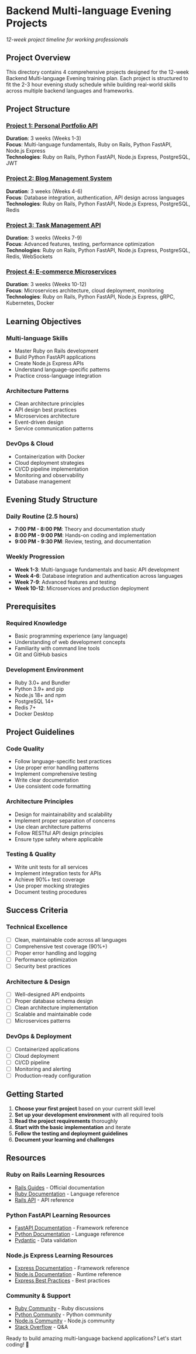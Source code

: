 # Backend Multi-language Evening Projects
*12-week project timeline for working professionals*

## Project Overview
This directory contains 4 comprehensive projects designed for the 12-week Backend Multi-language Evening training plan. Each project is structured to fit the 2-3 hour evening study schedule while building real-world skills across multiple backend languages and frameworks.

## Project Structure

### [Project 1: Personal Portfolio API](./Project_1_Personal_Portfolio_API/)
**Duration**: 3 weeks (Weeks 1-3)  
**Focus**: Multi-language fundamentals, Ruby on Rails, Python FastAPI, Node.js Express  
**Technologies**: Ruby on Rails, Python FastAPI, Node.js Express, PostgreSQL, JWT

### [Project 2: Blog Management System](./Project_2_Blog_Management_System/)
**Duration**: 3 weeks (Weeks 4-6)  
**Focus**: Database integration, authentication, API design across languages  
**Technologies**: Ruby on Rails, Python FastAPI, Node.js Express, PostgreSQL, Redis

### [Project 3: Task Management API](./Project_3_Task_Management_API/)
**Duration**: 3 weeks (Weeks 7-9)  
**Focus**: Advanced features, testing, performance optimization  
**Technologies**: Ruby on Rails, Python FastAPI, Node.js Express, PostgreSQL, Redis, WebSockets

### [Project 4: E-commerce Microservices](./Project_4_E_Commerce_Microservices/)
**Duration**: 3 weeks (Weeks 10-12)  
**Focus**: Microservices architecture, cloud deployment, monitoring  
**Technologies**: Ruby on Rails, Python FastAPI, Node.js Express, gRPC, Kubernetes, Docker

## Learning Objectives

### **Multi-language Skills**
- Master Ruby on Rails development
- Build Python FastAPI applications
- Create Node.js Express APIs
- Understand language-specific patterns
- Practice cross-language integration

### **Architecture Patterns**
- Clean architecture principles
- API design best practices
- Microservices architecture
- Event-driven design
- Service communication patterns

### **DevOps & Cloud**
- Containerization with Docker
- Cloud deployment strategies
- CI/CD pipeline implementation
- Monitoring and observability
- Database management

## Evening Study Structure

### **Daily Routine (2.5 hours)**
- **7:00 PM - 8:00 PM**: Theory and documentation study
- **8:00 PM - 9:00 PM**: Hands-on coding and implementation
- **9:00 PM - 9:30 PM**: Review, testing, and documentation

### **Weekly Progression**
- **Week 1-3**: Multi-language fundamentals and basic API development
- **Week 4-6**: Database integration and authentication across languages
- **Week 7-9**: Advanced features and testing
- **Week 10-12**: Microservices and production deployment

## Prerequisites

### **Required Knowledge**
- Basic programming experience (any language)
- Understanding of web development concepts
- Familiarity with command line tools
- Git and GitHub basics

### **Development Environment**
- Ruby 3.0+ and Bundler
- Python 3.9+ and pip
- Node.js 18+ and npm
- PostgreSQL 14+
- Redis 7+
- Docker Desktop

## Project Guidelines

### **Code Quality**
- Follow language-specific best practices
- Use proper error handling patterns
- Implement comprehensive testing
- Write clear documentation
- Use consistent code formatting

### **Architecture Principles**
- Design for maintainability and scalability
- Implement proper separation of concerns
- Use clean architecture patterns
- Follow RESTful API design principles
- Ensure type safety where applicable

### **Testing & Quality**
- Write unit tests for all services
- Implement integration tests for APIs
- Achieve 90%+ test coverage
- Use proper mocking strategies
- Document testing procedures

## Success Criteria

### **Technical Excellence**
- [ ] Clean, maintainable code across all languages
- [ ] Comprehensive test coverage (90%+)
- [ ] Proper error handling and logging
- [ ] Performance optimization
- [ ] Security best practices

### **Architecture & Design**
- [ ] Well-designed API endpoints
- [ ] Proper database schema design
- [ ] Clean architecture implementation
- [ ] Scalable and maintainable code
- [ ] Microservices patterns

### **DevOps & Deployment**
- [ ] Containerized applications
- [ ] Cloud deployment
- [ ] CI/CD pipeline
- [ ] Monitoring and alerting
- [ ] Production-ready configuration

## Getting Started

1. **Choose your first project** based on your current skill level
2. **Set up your development environment** with all required tools
3. **Read the project requirements** thoroughly
4. **Start with the basic implementation** and iterate
5. **Follow the testing and deployment guidelines**
6. **Document your learning and challenges**

## Resources

### **Ruby on Rails Learning Resources**
- [Rails Guides](https://guides.rubyonrails.org/) - Official documentation
- [Ruby Documentation](https://ruby-doc.org/) - Language reference
- [Rails API](https://api.rubyonrails.org/) - API reference

### **Python FastAPI Learning Resources**
- [FastAPI Documentation](https://fastapi.tiangolo.com/) - Framework reference
- [Python Documentation](https://docs.python.org/3/) - Language reference
- [Pydantic](https://pydantic-docs.helpmanual.io/) - Data validation

### **Node.js Express Learning Resources**
- [Express Documentation](https://expressjs.com/) - Framework reference
- [Node.js Documentation](https://nodejs.org/docs/) - Runtime reference
- [Express Best Practices](https://expressjs.com/en/advanced/best-practice-performance/) - Best practices

### **Community & Support**
- [Ruby Community](https://www.ruby-lang.org/en/community/) - Ruby discussions
- [Python Community](https://www.python.org/community/) - Python community
- [Node.js Community](https://nodejs.org/en/community/) - Node.js community
- [Stack Overflow](https://stackoverflow.com/) - Q&A

Ready to build amazing multi-language backend applications? Let's start coding! 🚀
